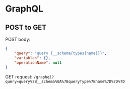 # GraphQL

## POST to GET

POST body:
```json
{
    "query": "query {__schema{types{name}}}",
    "variables": {},
    "operationName": null
}
```

GET request:
`/graphql?query=query%7B__schema%0A%7BqueryType%7Bname%7D%7D%7D`

